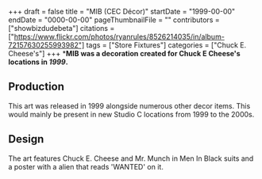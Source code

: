 +++
draft = false
title = "MIB (CEC Décor)"
startDate = "1999-00-00"
endDate = "0000-00-00"
pageThumbnailFile = ""
contributors = ["showbizdudebeta"]
citations = ["https://www.flickr.com/photos/ryanrules/8526214035/in/album-72157630255993982"]
tags = ["Store Fixtures"]
categories = ["Chuck E. Cheese's"]
+++
***MIB was a decoration created for Chuck E Cheese's locations in *1999*.**

## Production 

This art was released in 1999 alongside numerous other decor items. This would mainly be present in new Studio C locations from 1999 to the 2000s. 

## Design 

The art features Chuck E. Cheese and Mr. Munch in Men In Black suits and a poster with a alien that reads 'WANTED' on it.  
